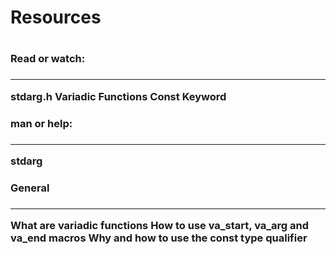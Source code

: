 <h1>Resources<h1>

<h3>Read or watch:<h3>
<hr>

stdarg.h
Variadic Functions
Const Keyword

<h3>man or help:<h3>
<hr>
stdarg

<h3>General<h3>
<hr>
What are variadic functions
How to use va_start, va_arg and va_end macros
Why and how to use the const type qualifier
